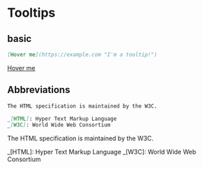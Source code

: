 # Tooltips

## basic

```markdown
[Hover me](https://example.com "I'm a tooltip!")
```

<div class="result" markdown>

[Hover me](https://example.com "I'm a tooltip!")

</div>

## Abbreviations

```markdown
The HTML specification is maintained by the W3C.

_[HTML]: Hyper Text Markup Language
_[W3C]: World Wide Web Consortium
```

<div class="result" markdown>

The HTML specification is maintained by the W3C.

_[HTML]: Hyper Text Markup Language
_[W3C]: World Wide Web Consortium

</div>
